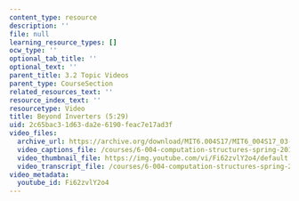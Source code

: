 ```yaml
---
content_type: resource
description: ''
file: null
learning_resource_types: []
ocw_type: ''
optional_tab_title: ''
optional_text: ''
parent_title: 3.2 Topic Videos
parent_type: CourseSection
related_resources_text: ''
resource_index_text: ''
resourcetype: Video
title: Beyond Inverters (5:29)
uid: 2c65bac3-1d63-da2e-6190-feac7e17ad3f
video_files:
  archive_url: https://archive.org/download/MIT6.004S17/MIT6_004S17_03-02-04_300k.mp4
  video_captions_file: /courses/6-004-computation-structures-spring-2017/4b8283fff6055107a08fea5b2930aedb_Fi62zvlY2o4.vtt
  video_thumbnail_file: https://img.youtube.com/vi/Fi62zvlY2o4/default.jpg
  video_transcript_file: /courses/6-004-computation-structures-spring-2017/9677a5623319cb7034dd46292d472845_Fi62zvlY2o4.pdf
video_metadata:
  youtube_id: Fi62zvlY2o4
---
```

